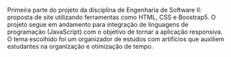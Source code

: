 Primeira parte do projeto da disciplina de Engenharia de Software II: proposta de site utilizando ferramentas como HTML, CSS e Boostrap5. O projeto segue em andamento para integração de linguagens de programação (JavaScript) com o objetivo de tornar a aplicação responsiva. O tema escolhido foi um organizador de estudos com artifícios que auxiliem estudantes na organização e otimização de tempo.
